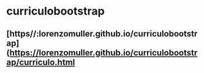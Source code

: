 # curriculobootstrap
##  [https//:lorenzomuller.github.io/curriculobootstrap](https://lorenzomuller.github.io/curriculobootstrap/curriculo.html
